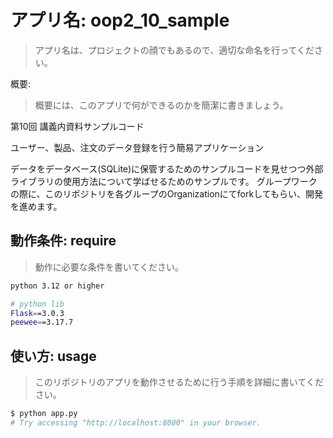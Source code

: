 # アプリ名: oop2_10_sample
> アプリ名は、プロジェクトの顔でもあるので、適切な命名を行ってください。

概要:
> 概要には、このアプリで何ができるのかを簡潔に書きましょう。

第10回 講義内資料サンプルコード

ユーザー、製品、注文のデータ登録を行う簡易アプリケーション

データをデータベース(SQLite)に保管するためのサンプルコードを見せつつ外部ライブラリの使用方法について学ばせるためのサンプルです。
グループワークの際に、このリポジトリを各グループのOrganizationにてforkしてもらい、開発を進めます。

## 動作条件: require

> 動作に必要な条件を書いてください。

```bash
python 3.12 or higher

# python lib
Flask==3.0.3
peewee==3.17.7
```

## 使い方: usage

> このリポジトリのアプリを動作させるために行う手順を詳細に書いてください。

```bash
$ python app.py
# Try accessing "http://localhost:8080" in your browser.
```

